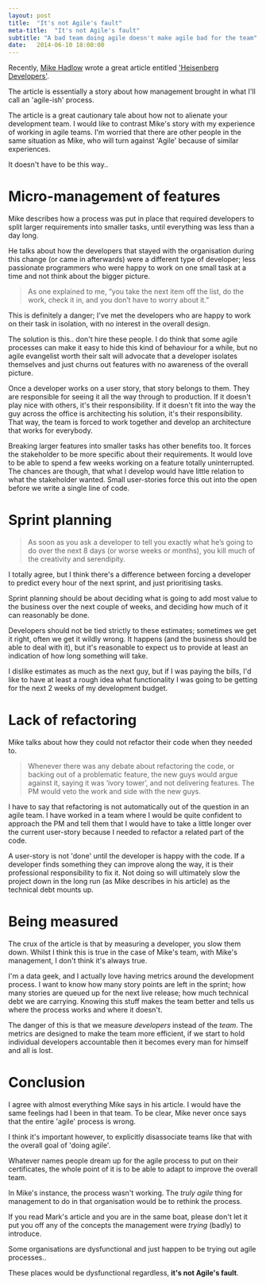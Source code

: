 ```yaml
---
layout: post
title:  "It's not Agile's fault"
meta-title:  "It's not Agile's fault"
subtitle: "A bad team doing agile doesn't make agile bad for the team"
date:   2014-06-10 18:00:00
---
```



Recently, [Mike Hadlow](https://twitter.com/mikehadlow) wrote a great article entitled ['Heisenberg Developers'](http://mikehadlow.blogspot.co.uk/2014/06/heisenberg-developers.html).

The article is essentially a story about how management brought in what I'll call an 'agile-ish' process.

The article is a great cautionary tale about how not to alienate your development team. I  would like to contrast Mike's story with my experience of working in agile teams. I'm worried that there are other people in the same situation as Mike, who will turn against 'Agile' because of similar experiences.

It doesn't have to be this way..

# Micro-management of features

Mike describes how a process was put in place that required developers to split larger requirements into smaller tasks, until everything was less than a day long.

He talks about  how the developers that stayed with the organisation during this change (or came in afterwards) were a different type of developer; less passionate programmers who were happy to work on one small task at a time and not think about the bigger picture.

 >As one explained to me, “you take the next item off the list, do the work, check it in, and you don’t have to worry about it.”

This is definitely a danger; I've met the developers who are happy to work on their task in isolation, with no interest in the overall design.

The solution is this.. don't hire these people. I do think that some agile processes can make it easy to hide this kind of behaviour for a while, but no agile evangelist worth their salt will advocate that a developer isolates themselves and just churns out features with no awareness of the overall picture.

Once a developer works on a user story, that story belongs to them. They are responsible for seeing it all the way through to production. If it doesn't play nice with others, it's their responsibility. If it doesn't fit into the way the guy across the office is architecting his solution, it's their responsibility. That way, the team is forced to work together and develop an architecture that works for everybody.

Breaking larger features into smaller tasks has other benefits too. It forces the stakeholder to be more specific about their requirements. It would love to be able to spend a few weeks working on a feature totally uninterrupted. The chances are though, that what I develop would have little relation to what the stakeholder wanted. Small user-stories force this out into the open before we write a single line of code.

# Sprint planning

> As soon as you ask a developer to tell you exactly what he’s going to do over the next 8 days (or worse weeks or months), you kill much of the creativity and serendipity.

I totally agree, but I think there's a difference between forcing a developer to predict every hour of the next sprint, and just prioritising tasks.

Sprint planning should be about deciding what is going to add most value to the business over the next couple of weeks, and deciding how much of it can reasonably be done.

Developers should not be tied strictly to these estimates; sometimes we get it right, often we get it wildly wrong. It happens (and the business should be able to deal with it), but it's reasonable to expect us to provide at least an indication of how long something will take.

I dislike estimates as much as the next guy, but if I was paying the bills, I'd like to have at least a rough idea what functionality I was going to be getting for the next 2 weeks of my development budget.


# Lack of refactoring

Mike talks about how they could not refactor their code when they needed to.

> Whenever there was any debate about refactoring the code, or backing out of a problematic feature, the new guys would argue against it, saying it was ‘ivory tower’, and not delivering features. The PM would veto the work and side with the new guys.

I have to say that refactoring is not automatically out of the question in an agile team. I have worked in a team where I would be quite confident to approach the PM and tell them that I would have to take a little longer over the current user-story because I needed to refactor a related part of the code.

A user-story is not 'done' until the developer is happy with the code. If a developer finds something they can improve along the way, it is their professional responsibility to fix it. Not doing so will ultimately slow the project down in the long run (as Mike describes in his article) as the technical debt mounts up.


# Being measured

The crux of the article is that by measuring a developer, you slow them down. Whilst I think this is true in the case of Mike's team, with Mike's management, I don't think it's always true.

I'm a data geek, and I actually love having metrics around the development process. I want to know how many story points are left in the sprint; how many stories are queued up for the next live release; how much technical debt we are carrying. Knowing this stuff makes the team better and tells us where the process works and where it doesn't.

The danger of this is that we measure *developers* instead of the *team*. The metrics are designed to make the team more efficient, if we start to hold individual developers accountable then it becomes every man for himself and all is lost.


# Conclusion

I agree with almost everything Mike says in his article. I would have the same feelings had I been in that team. To be clear, Mike never once says that the entire 'agile' process is wrong.

I think it's important however, to explicitly disassociate teams like that with the overall goal of 'doing agile'.

Whatever names people dream up for the agile process to put on their certificates, the whole point of it is to be able to adapt to improve the overall team.

In Mike's instance, the process wasn't working. The *truly agile* thing for management to do in that organisation would be to rethink the process.

If you read Mark's article and you are in the same boat, please don't let it put you off any of the concepts the management were *trying* (badly) to introduce.

Some organisations are dysfunctional and just happen to be trying out agile processes..

These places would be dysfunctional regardless, **it's not Agile's fault**.
